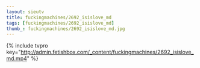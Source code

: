 ```yaml
--- 
layout: sieutv
title: fuckingmachines/2692_isislove_md
tags: [fuckingmachines/2692_isislove_md]
thumb_: fuckingmachines/2692_isislove_md.jpg
---
```

{% include tvpro key="http://admin.fetishbox.com/_content/fuckingmachines/2692_isislove_md.mp4" %} 
